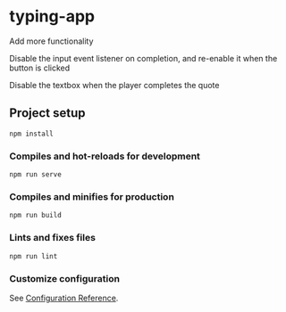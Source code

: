 # typing-app


Add more functionality

Disable the input event listener on completion, and re-enable it when the button is clicked

Disable the textbox when the player completes the quote



## Project setup
```
npm install
```

### Compiles and hot-reloads for development
```
npm run serve
```

### Compiles and minifies for production
```
npm run build
```

### Lints and fixes files
```
npm run lint
```

### Customize configuration
See [Configuration Reference](https://cli.vuejs.org/config/).
